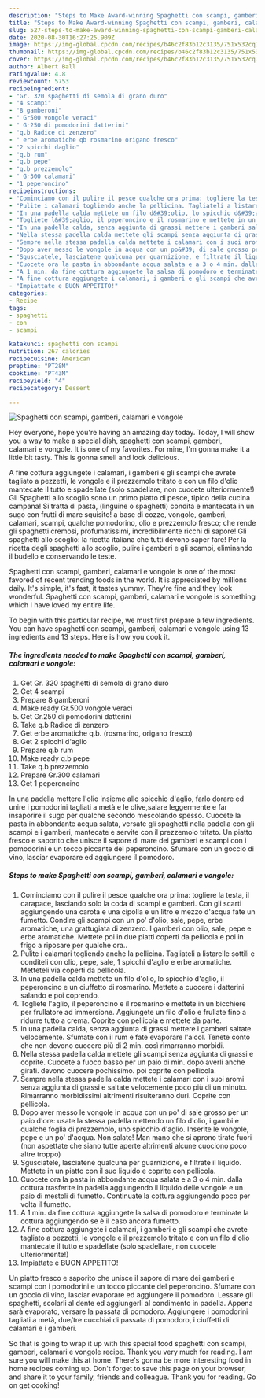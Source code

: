 ```yaml
---
description: "Steps to Make Award-winning Spaghetti con scampi, gamberi, calamari e vongole"
title: "Steps to Make Award-winning Spaghetti con scampi, gamberi, calamari e vongole"
slug: 527-steps-to-make-award-winning-spaghetti-con-scampi-gamberi-calamari-e-vongole
date: 2020-08-30T16:27:25.909Z
image: https://img-global.cpcdn.com/recipes/b46c2f83b12c3135/751x532cq70/spaghetti-con-scampi-gamberi-calamari-e-vongole-recipe-main-photo.jpg
thumbnail: https://img-global.cpcdn.com/recipes/b46c2f83b12c3135/751x532cq70/spaghetti-con-scampi-gamberi-calamari-e-vongole-recipe-main-photo.jpg
cover: https://img-global.cpcdn.com/recipes/b46c2f83b12c3135/751x532cq70/spaghetti-con-scampi-gamberi-calamari-e-vongole-recipe-main-photo.jpg
author: Albert Ball
ratingvalue: 4.8
reviewcount: 5753
recipeingredient:
- "Gr. 320 spaghetti di semola di grano duro"
- "4 scampi"
- "8 gamberoni"
- " Gr500 vongole veraci"
- " Gr250 di pomodorini datterini"
- "q.b Radice di zenzero"
- " erbe aromatiche qb rosmarino origano fresco"
- "2 spicchi daglio"
- "q.b rum"
- "q.b pepe"
- "q.b prezzemolo"
- " Gr300 calamari"
- "1 peperoncino"
recipeinstructions:
- "Cominciamo con il pulire il pesce qualche ora prima: togliere la testa, il carapace, lasciando solo la coda di scampi e gamberi. Con gli scarti aggiungendo una carota e una cipolla e un litro e mezzo d&#39;acqua fate un fumetto. Condire gli scampi con un po&#39; d&#39;olio, sale, pepe, erbe aromatiche, una grattugiata di zenzero. I gamberi con olio, sale, pepe e erbe aromatiche. Mettete poi in due piatti coperti da pellicola e poi in frigo a riposare per qualche ora.."
- "Pulite i calamari togliendo anche la pellicina. Tagliateli a listarelle sottili e conditeli con olio, pepe, sale, 1 spicchi d&#39;aglio e erbe aromatiche. Metteteli via coperti da pellicola."
- "In una padella calda mettete un filo d&#39;olio, lo spicchio d&#39;aglio, il peperoncino e un ciuffetto di rosmarino. Mettete a cuocere i datterini salando e poi coprendo."
- "Togliete l&#39;aglio, il peperoncino e il rosmarino e mettete in un bicchiere per frullatore ad immersione. Aggiungete un filo d&#39;olio e frullate fino a ridurre tutto a crema. Coprite con pellicola e mettete da parte."
- "In una padella calda, senza aggiunta di grassi mettere i gamberi saltate velocemente. Sfumate con il rum e fate evaporare l&#39;alcol. Tenete conto che non devono cuocere più di 2 min. così rimarranno morbidi."
- "Nella stessa padella calda mettete gli scampi senza aggiunta di grassi e coprite. Cuocete a fuoco basso per un paio di min. dopo averli anche girati. devono cuocere pochissimo. poi coprite con pellicola."
- "Sempre nella stessa padella calda mettete i calamari con i suoi aromi senza aggiunta di grassi e saltate velocemente poco più di un minuto. Rimarranno morbidissimi altrimenti risulteranno duri. Coprite con pellicola."
- "Dopo aver messo le vongole in acqua con un po&#39; di sale grosso per un paio d&#39;ore: usate la stessa padella mettendo un filo d&#39;olio, i gambi e qualche foglia di prezzemolo, uno spicchio d&#39;aglio. Inserite le vongole, pepe e un po&#39; d&#39;acqua. Non salate! Man mano che si aprono tirate fuori (non aspettate che siano tutte aperte altrimenti alcune cuociono poco altre troppo)"
- "Sgusciatele, lasciatene qualcuna per guarnizione, e filtrate il liquido. Mettete in un piatto con il suo liquido e coprite con pellicola."
- "Cuocete ora la pasta in abbondante acqua salata e a 3 o 4 min. dalla cottura trasferite in padella aggiungendo il liquido delle vongole e un paio di mestoli di fumetto. Continuate la cottura aggiungendo poco per volta il fumetto."
- "A 1 min. da fine cottura aggiungete la salsa di pomodoro e terminate la cottura aggiungendo se è il caso ancora fumetto."
- "A fine cottura aggiungete i calamari, i gamberi e gli scampi che avrete tagliato a pezzetti, le vongole e il prezzemolo tritato e con un filo d&#39;olio mantecate il tutto e spadellate (solo spadellare, non cuocete ulteriormente!)"
- "Impiattate e BUON APPETITO!"
categories:
- Recipe
tags:
- spaghetti
- con
- scampi

katakunci: spaghetti con scampi 
nutrition: 267 calories
recipecuisine: American
preptime: "PT28M"
cooktime: "PT43M"
recipeyield: "4"
recipecategory: Dessert

---
```



![Spaghetti con scampi, gamberi, calamari e vongole](https://img-global.cpcdn.com/recipes/b46c2f83b12c3135/751x532cq70/spaghetti-con-scampi-gamberi-calamari-e-vongole-recipe-main-photo.jpg)

Hey everyone, hope you're having an amazing day today. Today, I will show you a way to make a special dish, spaghetti con scampi, gamberi, calamari e vongole. It is one of my favorites. For mine, I'm gonna make it a little bit tasty. This is gonna smell and look delicious.

A fine cottura aggiungete i calamari, i gamberi e gli scampi che avrete tagliato a pezzetti, le vongole e il prezzemolo tritato e con un filo d&#39;olio mantecate il tutto e spadellate (solo spadellare, non cuocete ulteriormente!) Gli Spaghetti allo scoglio sono un primo piatto di pesce, tipico della cucina campana! Si tratta di pasta, (linguine o spaghetti) condita e mantecata in un sugo con frutti di mare squisito! a base di cozze, vongole, gamberi, calamari, scampi, qualche pomodorino, olio e prezzemolo fresco; che rende gli spaghetti cremosi, profumatissimi, incredibilmente ricchi di sapore! Gli spaghetti allo scoglio: la ricetta italiana che tutti devono saper fare! Per la ricetta degli spaghetti allo scoglio, pulire i gamberi e gli scampi, eliminando il budello e conservando le teste.

Spaghetti con scampi, gamberi, calamari e vongole is one of the most favored of recent trending foods in the world. It is appreciated by millions daily. It's simple, it's fast, it tastes yummy. They're fine and they look wonderful. Spaghetti con scampi, gamberi, calamari e vongole is something which I have loved my entire life.


To begin with this particular recipe, we must first prepare a few ingredients. You can have spaghetti con scampi, gamberi, calamari e vongole using 13 ingredients and 13 steps. Here is how you cook it.

<!--inarticleads1-->

##### The ingredients needed to make Spaghetti con scampi, gamberi, calamari e vongole:

1. Get Gr. 320 spaghetti di semola di grano duro
1. Get 4 scampi
1. Prepare 8 gamberoni
1. Make ready  Gr.500 vongole veraci
1. Get  Gr.250 di pomodorini datterini
1. Take q.b Radice di zenzero
1. Get  erbe aromatiche q.b. (rosmarino, origano fresco)
1. Get 2 spicchi d&#39;aglio
1. Prepare q.b rum
1. Make ready q.b pepe
1. Take q.b prezzemolo
1. Prepare  Gr.300 calamari
1. Get 1 peperoncino


In una padella mettere l&#39;olio insieme allo spicchio d&#39;aglio, farlo dorare ed unire i pomodorini tagliati a metà e le olive,salare leggermente e far insaporire il sugo per qualche secondo mescolando spesso. Cuocete la pasta in abbondante acqua salata, versate gli spaghetti nella padella con gli scampi e i gamberi, mantecate e servite con il prezzemolo tritato. Un piatto fresco e saporito che unisce il sapore di mare dei gamberi e scampi con i pomodorini e un tocco piccante del peperoncino. Sfumare con un goccio di vino, lasciar evaporare ed aggiungere il pomodoro. 

<!--inarticleads2-->

##### Steps to make Spaghetti con scampi, gamberi, calamari e vongole:

1. Cominciamo con il pulire il pesce qualche ora prima: togliere la testa, il carapace, lasciando solo la coda di scampi e gamberi. Con gli scarti aggiungendo una carota e una cipolla e un litro e mezzo d&#39;acqua fate un fumetto. Condire gli scampi con un po&#39; d&#39;olio, sale, pepe, erbe aromatiche, una grattugiata di zenzero. I gamberi con olio, sale, pepe e erbe aromatiche. Mettete poi in due piatti coperti da pellicola e poi in frigo a riposare per qualche ora..
1. Pulite i calamari togliendo anche la pellicina. Tagliateli a listarelle sottili e conditeli con olio, pepe, sale, 1 spicchi d&#39;aglio e erbe aromatiche. Metteteli via coperti da pellicola.
1. In una padella calda mettete un filo d&#39;olio, lo spicchio d&#39;aglio, il peperoncino e un ciuffetto di rosmarino. Mettete a cuocere i datterini salando e poi coprendo.
1. Togliete l&#39;aglio, il peperoncino e il rosmarino e mettete in un bicchiere per frullatore ad immersione. Aggiungete un filo d&#39;olio e frullate fino a ridurre tutto a crema. Coprite con pellicola e mettete da parte.
1. In una padella calda, senza aggiunta di grassi mettere i gamberi saltate velocemente. Sfumate con il rum e fate evaporare l&#39;alcol. Tenete conto che non devono cuocere più di 2 min. così rimarranno morbidi.
1. Nella stessa padella calda mettete gli scampi senza aggiunta di grassi e coprite. Cuocete a fuoco basso per un paio di min. dopo averli anche girati. devono cuocere pochissimo. poi coprite con pellicola.
1. Sempre nella stessa padella calda mettete i calamari con i suoi aromi senza aggiunta di grassi e saltate velocemente poco più di un minuto. Rimarranno morbidissimi altrimenti risulteranno duri. Coprite con pellicola.
1. Dopo aver messo le vongole in acqua con un po&#39; di sale grosso per un paio d&#39;ore: usate la stessa padella mettendo un filo d&#39;olio, i gambi e qualche foglia di prezzemolo, uno spicchio d&#39;aglio. Inserite le vongole, pepe e un po&#39; d&#39;acqua. Non salate! Man mano che si aprono tirate fuori (non aspettate che siano tutte aperte altrimenti alcune cuociono poco altre troppo)
1. Sgusciatele, lasciatene qualcuna per guarnizione, e filtrate il liquido. Mettete in un piatto con il suo liquido e coprite con pellicola.
1. Cuocete ora la pasta in abbondante acqua salata e a 3 o 4 min. dalla cottura trasferite in padella aggiungendo il liquido delle vongole e un paio di mestoli di fumetto. Continuate la cottura aggiungendo poco per volta il fumetto.
1. A 1 min. da fine cottura aggiungete la salsa di pomodoro e terminate la cottura aggiungendo se è il caso ancora fumetto.
1. A fine cottura aggiungete i calamari, i gamberi e gli scampi che avrete tagliato a pezzetti, le vongole e il prezzemolo tritato e con un filo d&#39;olio mantecate il tutto e spadellate (solo spadellare, non cuocete ulteriormente!)
1. Impiattate e BUON APPETITO!


Un piatto fresco e saporito che unisce il sapore di mare dei gamberi e scampi con i pomodorini e un tocco piccante del peperoncino. Sfumare con un goccio di vino, lasciar evaporare ed aggiungere il pomodoro. Lessare gli spaghetti, scolarli al dente ed aggiungerli al condimento in padella. Appena sarà evaporato, versare la passata di pomodoro. Aggiungere i pomodorini tagliati a metà, due/tre cucchiai di passata di pomodoro, i ciuffetti di calamari e i gamberi. 

So that is going to wrap it up with this special food spaghetti con scampi, gamberi, calamari e vongole recipe. Thank you very much for reading. I am sure you will make this at home. There's gonna be more interesting food in home recipes coming up. Don't forget to save this page on your browser, and share it to your family, friends and colleague. Thank you for reading. Go on get cooking!
